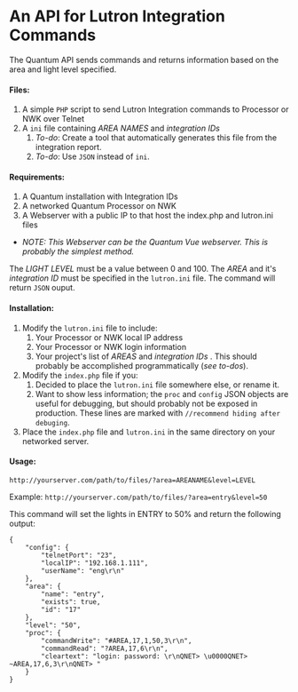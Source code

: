 # An API for Lutron Integration Commands

The Quantum API sends commands and returns information based on the area and light level specified.

#### Files:
1. A simple `PHP` script to send Lutron Integration commands to Processor or NWK over Telnet
2. A `ini` file containing *AREA NAMES* and *integration IDs*
   1. *To-do*: Create a tool that automatically generates this file from the integration report.
   2. *To-do*: Use `JSON` instead of `ini`.
  

#### Requirements: 

1. A Quantum installation with Integration IDs
2. A networked Quantum Processor on NWK
3. A Webserver with a public IP to that host the index.php and lutron.ini files
  - *NOTE: This Webserver can be the Quantum Vue webserver.  This is probably the simplest method.*

The *LIGHT LEVEL* must be a value between 0 and 100.  The *AREA* and it's *integration ID* must be specified in the `lutron.ini` file.  The command will return `JSON` ouput.

#### Installation: 

1. Modify the `lutron.ini` file to include:
   1. Your Processor or NWK local IP address
   2. Your Processor or NWK login information
   3. Your project's list of *AREAS* and *integration IDs* . This should probably be accomplished programmatically (*see to-dos*).
2. Modify the `index.php` file if you:
   1. Decided to place the `lutron.ini` file somewhere else, or rename it.
   2. Want to show less information; the `proc` and `config` JSON objects are useful for debugging, but should probably not 
   be exposed in production.  These lines are marked with `//recommend hiding after debuging`.
3. Place the `index.php` file and `lutron.ini` in the same directory on your networked server.

#### Usage: 

`http://yourserver.com/path/to/files/?area=AREANAME&level=LEVEL`

Example: `http://yourserver.com/path/to/files/?area=entry&level=50`

This command will set the lights in ENTRY to 50% and return the following output:

```
{
    "config": {
        "telnetPort": "23",
        "localIP": "192.168.1.111",
        "userName": "eng\r\n"
    },
    "area": {
        "name": "entry",
        "exists": true,
        "id": "17"
    },
    "level": "50",
    "proc": {
        "commandWrite": "#AREA,17,1,50,3\r\n",
        "commandRead": "?AREA,17,6\r\n",
        "cleartext": "login: password: \r\nQNET> \u0000QNET> ~AREA,17,6,3\r\nQNET> "
    }
}
```
